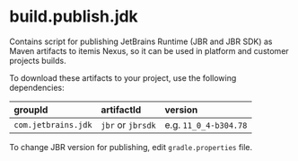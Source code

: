 # build.publish.jdk

Contains script for publishing JetBrains Runtime (JBR and JBR SDK) as Maven artifacts to itemis Nexus, so it can be used in platform and customer projects builds.

To download these artifacts to your project, use the following dependencies:

| groupId             | artifactId        | version               |
|:--------------------|:------------------|:----------------------|
| `com.jetbrains.jdk` | `jbr` or `jbrsdk` | e.g. `11_0_4-b304.78` |

To change JBR version for publishing, edit `gradle.properties` file.
